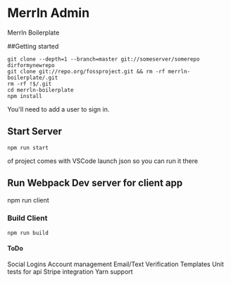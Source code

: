 # Merrln Admin
Merrln Boilerplate

##Getting started

```
git clone --depth=1 --branch=master git://someserver/somerepo dirformynewrepo
git clone git://repo.org/fossproject.git && rm -rf merrln-boilerplate/.git
rm -rf !$/.git
cd merrln-boilerplate
npm install
```

You'll need to add a user to sign in.

## Start Server
```
npm run start
```
of project comes with VSCode launch json so you can run it there

## Run Webpack Dev server for client app
npm run client

### Build Client
```
npm run build
```

#### ToDo
Social Logins
Account management
Email/Text Verification
Templates
Unit tests for api
Stripe integration
Yarn support